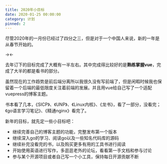 ```yaml
---
title: 2020年小目标
date: 2020-01-25 00:00:00
category: 计划
pinned: 2
---
```

尽管2020年的一月份已经过了四分之三，但是对于一个中国人来说，新的一年是从春节开始的。
<!-- more -->

-><lazy-image src="/images/rat.jpg" /><-

去年订下的目标完成了大概有一半左右。其中完成得比较好的是**熟练掌握vue**，完成了大半的都是看书的部分。

虽然现在的工作趋势是前后端分离所以我很久没有写前端了，但是闲暇时候我也保留着一个后端的最低限度关注着前端的发展。并且用vue给自己写了一个适配vuepress的博客主题。

书本看了几本，《SICP》、《UNP》、《Linux内核》、《龙书》，看了一部分，没看完；《go语言学习笔记》、《精通nginx》看完了。

新年的目标，就先定一些小目标吧：
* 继续完善自己的博客主题的功能，完整发布第一个版本
* 继续深入go的学习、阅读go以及一些知名代码库的源码
* 继续补完没看完的书，以及购买更多有用的工具书进行阅读
* 开始使用英语进行写作，多逛逛老外的论坛，看看第一手文档和参与讨论
* 参与某个开源项目或者自己写一个小工具，保持每日开源贡献不断